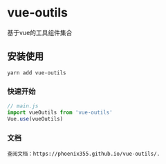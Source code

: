 # vue-outils

基于vue的工具组件集合

## 安装使用
```
yarn add vue-outils
```

### 快速开始
``` js
// main.js
import vueOutils from 'vue-outils'
Vue.use(vueOutils)
```

### 文档
```
查阅文档：https://phoenix355.github.io/vue-outils/.
```
